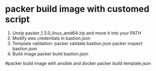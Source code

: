 # packer build image with customed script
1. Unzip packer_1.3.0_linux_amd64.zip and move it into your PATH
2. Modify aws credentials in bastion.json
3. Template validation:
	packer validate bastion.json
	packer  inspect bastion.json
4. Build image
	 packer build bastion.json


#packer build image with ansible and docker
packer build template.json
